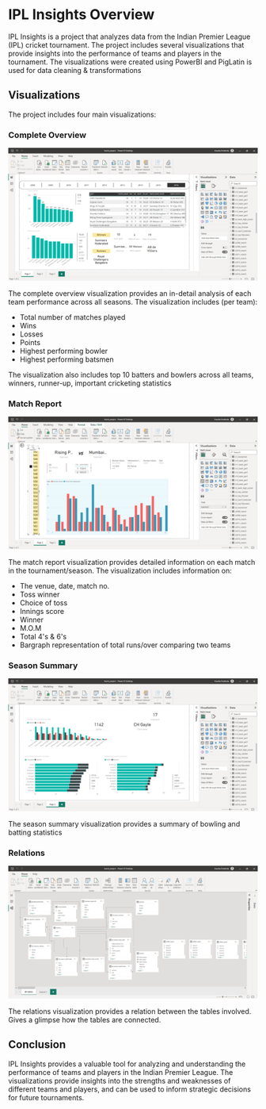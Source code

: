 # IPL Insights Overview

IPL Insights is a project that analyzes data from the Indian Premier League (IPL) cricket tournament. The project includes several visualizations that provide insights into the performance of teams and players in the tournament. The visualizations were created using PowerBI and PigLatin is used for data cleaning & transformations

## Visualizations

The project includes four main visualizations:

### Complete Overview

![Complete Overview](https://github.com/harsh-525/data_vizs/blob/main/IPL_Insights/complete_overview.png)

The complete overview visualization provides an in-detail analysis of each team performance across all seasons.
The visualization includes (per team):
- Total number of matches played
- Wins
- Losses 
- Points 
- Highest performing bowler
- Highest performing batsmen

The visualization also includes top 10 batters and bowlers across all teams, winners, runner-up, important cricketing statistics

### Match Report

![Match Report](https://github.com/harsh-525/data_vizs/blob/main/IPL_Insights/match_report.png)

The match report visualization provides detailed information on each match in the tournament/season. 
The visualization includes information on:
- The venue, date, match no.
- Toss winner
- Choice of toss
- Innings score
- Winner
- M.O.M
- Total 4's & 6's
- Bargraph representation of total runs/over comparing two teams 

### Season Summary

![Season Summary](https://github.com/harsh-525/data_vizs/blob/main/IPL_Insights/season_summary.png)

The season summary visualization provides a summary of bowling and batting statistics

### Relations

![Relations](https://github.com/harsh-525/data_vizs/blob/main/IPL_Insights/relations.png)

The relations visualization provides a relation between the tables involved. Gives a glimpse how the tables are connected.


## Conclusion

IPL Insights provides a valuable tool for analyzing and understanding the performance of teams and players in the Indian Premier League. The visualizations provide insights into the strengths and weaknesses of different teams and players, and can be used to inform strategic decisions for future tournaments.
